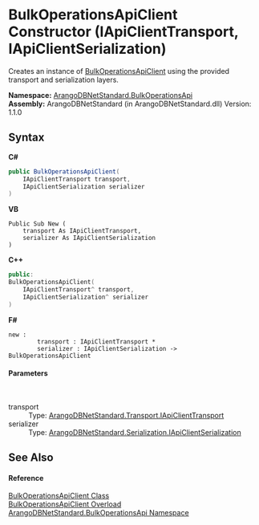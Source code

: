 # BulkOperationsApiClient Constructor (IApiClientTransport, IApiClientSerialization)
 

Creates an instance of <a href="24c7579c-3368-eaf7-62c6-488b43f1ec43">BulkOperationsApiClient</a> using the provided transport and serialization layers.

**Namespace:**&nbsp;<a href="58ea8fb7-f486-616b-9ed4-6982224f5f8d">ArangoDBNetStandard.BulkOperationsApi</a><br />**Assembly:**&nbsp;ArangoDBNetStandard (in ArangoDBNetStandard.dll) Version: 1.1.0

## Syntax

**C#**<br />
``` C#
public BulkOperationsApiClient(
	IApiClientTransport transport,
	IApiClientSerialization serializer
)
```

**VB**<br />
``` VB
Public Sub New ( 
	transport As IApiClientTransport,
	serializer As IApiClientSerialization
)
```

**C++**<br />
``` C++
public:
BulkOperationsApiClient(
	IApiClientTransport^ transport, 
	IApiClientSerialization^ serializer
)
```

**F#**<br />
``` F#
new : 
        transport : IApiClientTransport * 
        serializer : IApiClientSerialization -> BulkOperationsApiClient
```


#### Parameters
&nbsp;<dl><dt>transport</dt><dd>Type: <a href="195ac3ac-9de2-b86f-d7e0-b5076c107a46">ArangoDBNetStandard.Transport.IApiClientTransport</a><br /></dd><dt>serializer</dt><dd>Type: <a href="8afa0c20-3690-8419-d6b6-ff75217e76ce">ArangoDBNetStandard.Serialization.IApiClientSerialization</a><br /></dd></dl>

## See Also


#### Reference
<a href="24c7579c-3368-eaf7-62c6-488b43f1ec43">BulkOperationsApiClient Class</a><br /><a href="ab7cee66-3026-b062-bdd9-9989a3ce5b48">BulkOperationsApiClient Overload</a><br /><a href="58ea8fb7-f486-616b-9ed4-6982224f5f8d">ArangoDBNetStandard.BulkOperationsApi Namespace</a><br />
